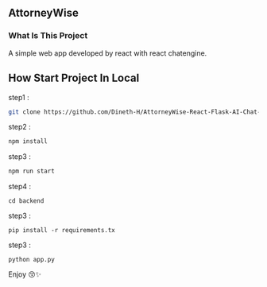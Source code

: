 ## AttorneyWise

### What Is This Project
A simple web app developed by react with react chatengine.

## How Start Project In Local

step1 :

```bash
git clone https://github.com/Dineth-H/AttorneyWise-React-Flask-AI-Chat-Application.git
```

step2 :

```bash
npm install
```

step3 :

```bash
npm run start
```

step4 :

```new bash
cd backend
```

step3 :

```new bash
pip install -r requirements.tx
```

step3 :

```new bash
python app.py
```

Enjoy 😚✨
